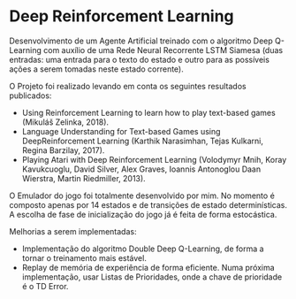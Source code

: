 # Deep Reinforcement Learning
Desenvolvimento de um Agente Artificial treinado com o algoritmo Deep Q-Learning com auxílio de uma Rede Neural Recorrente LSTM Siamesa
(duas entradas: uma entrada para o texto do estado e outro para as possíveis ações a serem tomadas neste estado corrente).

O Projeto foi realizado levando em conta os seguintes resultados publicados:
* Using Reinforcement Learning to learn how to play text-based games (Mikuláš Zelinka, 2018).
* Language Understanding for Text-based Games using DeepReinforcement Learning (Karthik Narasimhan, Tejas Kulkarni, Regina    Barzilay, 
  2017).
* Playing Atari with Deep Reinforcement Learning (Volodymyr Mnih, Koray Kavukcuoglu, David Silver, Alex Graves, Ioannis Antonoglou Daan Wierstra, Martin Riedmiller, 2013).
  
O Emulador do jogo foi totalmente desenvolvido por mim. No momento é composto apenas por 14 estados e de transições de estado
determinísticas. 
A escolha de fase de inicialização do jogo já é feita de forma estocástica.



Melhorias a serem implementadas:
* Implementação do algoritmo Double Deep Q-Learning, de forma a tornar o treinamento mais estável.
* Replay de memória de experiência de forma eficiente. Numa próxima implementação, usar Listas de Prioridades, onde a chave de
  prioridade é o TD Error.





